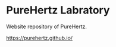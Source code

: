 PureHertz Labratory
===================

 Website repository of PureHertz.

<https://purehertz.github.io/>
